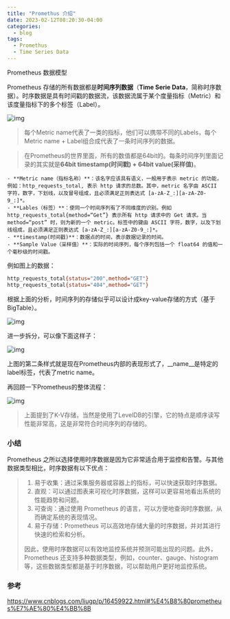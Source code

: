 ```yaml
---
title: "Promethus 介绍"
date: 2023-02-12T08:20:30-04:00
categories:
  - blog
tags:
  - Promethus
  - Time Series Data
---
```


Prometheus 数据模型

 Prometheus 存储的所有数据都是**时间序列数据**（**Time Serie Data**，简称时序数据）。时序数据是具有时间戳的数据流，该数据流属于某个度量指标（Metric）和该度量指标下的多个标签（Label）。

  ![img](https://img2022.cnblogs.com/blog/1601821/202207/1601821-20220708232146655-390217774.png)

  > 每个Metric name代表了一类的指标，他们可以携带不同的Labels，每个Metric name + Label组合成代表了一条时间序列的数据。

  > 在Prometheus的世界里面，所有的数值都是64bit的。每条时间序列里面记录的其实就是**64bit timestamp(时间戳) + 64bit value(采样值)**。

    - **Metric name（指标名称）**：该名字应该具有语义，一般用于表示 metric 的功能，例如：http_requests_total, 表示 http 请求的总数。其中，metric 名字由 ASCII 字符，数字，下划线，以及冒号组成，且必须满足正则表达式 [a-zA-Z_:][a-zA-Z0-9_:]*。
    - **Lables（标签）**：使同一个时间序列有了不同维度的识别。例如 http_requests_total{method=“Get”} 表示所有 http 请求中的 Get 请求。当 method=“post” 时，则为新的一个 metric。标签中的键由 ASCII 字符，数字，以及下划线组成，且必须满足正则表达式 [a-zA-Z_:][a-zA-Z0-9_:]*。
    - **timestamp(时间戳)**：数据点的时间，表示数据记录的时间。
    - **Sample Value（采样值）**：实际的时间序列，每个序列包括一个 float64 的值和一个毫秒级的时间戳。

  例如图上的数据：

  ```bash
  http_requests_total{status="200",method="GET"}
  http_requests_total{status="404",method="GET"}
  ```

  根据上面的分析，时间序列的存储似乎可以设计成key-value存储的方式（基于BigTable）。

  ![img](https://img2022.cnblogs.com/blog/1601821/202207/1601821-20220708232200733-757921525.png)

  进一步拆分，可以像下面这样子：

  ![img](https://img2022.cnblogs.com/blog/1601821/202207/1601821-20220708232212502-2062186293.png)

  上图的第二条样式就是现在Prometheus内部的表现形式了，__name__是特定的label标签，代表了metric name。

  再回顾一下Prometheus的整体流程：

  ![img](https://img2022.cnblogs.com/blog/1601821/202207/1601821-20220708232224367-411304706.png)

  > 上面提到了K-V存储，当然是使用了LevelDB的引擎，它的特点是顺序读写性能非常高，这是非常符合时间序列的存储的。

### 小结
Prometheus 之所以选择使用时序数据是因为它非常适合用于监控和告警。与其他数据类型相比，时序数据有以下优点：

> 1. 易于收集：通过采集服务器或容器上的指标，可以快速获取时序数据。
> 2. 直观：可以通过图表来可视化时序数据，这样可以更容易地看出系统的性能趋势和问题。
> 3. 可查询：通过使用 Prometheus 的语言，可以方便地查询时序数据，从而确定系统的表现情况。
> 4. 易于存储：Prometheus 可以高效地存储大量的时序数据，并对其进行快速的检索和分析。
>
> 因此，使用时序数据可以有效地监控系统并预测可能出现的问题。此外，Prometheus 还支持多种数据类型，例如，counter、gauge、histogram 等，这些数据类型都是基于时序数据，可以帮助用户更好地监控系统。




### 参考

https://www.cnblogs.com/liugp/p/16459922.html#%E4%B8%80prometheus%E7%AE%80%E4%BB%8B
